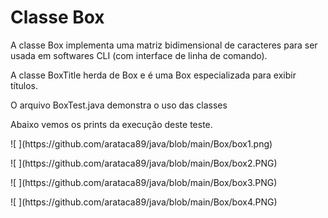 # Classe Box

<p>A classe Box implementa uma matriz bidimensional de caracteres para ser usada em softwares CLI (com interface de linha de comando).</p>
<p>A classe BoxTitle herda de Box e é uma Box especializada para exibir títulos.</p>
<p>O arquivo BoxTest.java demonstra o uso das classes</p>
<p>Abaixo vemos os prints da execução deste teste.</p>
<p> ![ ](https://github.com/arataca89/java/blob/main/Box/box1.png) </p>
<p> ![ ](https://github.com/arataca89/java/blob/main/Box/box2.PNG) </p>
<p> ![ ](https://github.com/arataca89/java/blob/main/Box/box3.PNG) </p>
<p> ![ ](https://github.com/arataca89/java/blob/main/Box/box4.PNG) </p>

